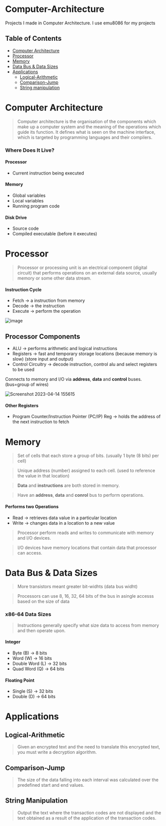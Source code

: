 # Computer-Architecture
Projects I made in Computer Architecture. I use emu8086 for my projects


## Table of Contents
- [Computer Architecture](#computer-architecture)
- [Processor](#processor)
- [Memory](#memory)
- [Data Bus & Data Sizes](#data-bus--data-sizes)
- [Applications](#applications)
  - [Logical-Arithmetic](#logical-arithmetic)
  - [Comparison-Jump](#comparison-jump)
  - [String manipulation](#string-manipulation)
 
# Computer Architecture

> Computer architecture is the organisation of the components which make up a computer system and the meaning of the operations which guide its function. It defines what is seen on the machine interface, which is targeted by programming languages and their compilers. 

### Where Does It Live?

#### Processor
- Current instruction being executed

#### Memory
- Global variables
- Local variables
- Running program code

#### Disk Drive
- Source code
- Compiled executable (before it executes)


# Processor

> Processor or processing unit is an electrical component (digital circuit) that performs operations on an external data source, usually memory or some other data stream.

#### Instruction Cycle
- Fetch -> a instruction from memory
- Decode -> the instruction
- Execute -> perform the operation

![image](https://user-images.githubusercontent.com/102357822/232050296-974a6a4b-ef9e-4303-94a8-4f57a16f79ea.png)

## Processor Components
- ALU -> performs arithmetic and logical instructions
- Registers -> fast and temporary storage locations (because memory is slow) (store input and output)
- Control Circuitry -> decode instruction, control alu and select registers to be used

Connects to memory and I/O via **address**, **data** and **control** buses. (bus=group of wires)

![Screenshot 2023-04-14 155615](https://user-images.githubusercontent.com/102357822/232049838-8e3ae109-0321-4358-8079-662ddacc3c1e.png)

#### Other Registers
- Program Counter/Instruction Pointer (PC/IP) Reg -> holds the address of the next instruction to fetch


# Memory

> Set of cells that each store a group of bits. (usually 1 byte (8 bits) per cell)

> Unique address (number) assigned to each cell. (used to reference the value in that location)

> **Data** and **instructions** are both stored in memory.

> Have an **address**, **data** and **conrol** bus to perform operations.

#### Performs two Operations
- Read -> retrieves data value in a particular location
- Write -> changes data in a location to a new value

> Processor perform reads and writes to communicate with memory and I/O devices.

> I/O devices have memory locations that contain data that processor can access.


# Data Bus & Data Sizes

> More transistors meant greater bit-widhts (data bus widht)

> Processors can use 8, 16, 32, 64 bits of the bus in asingle accesss based on the size of data

### x86-64 Data Sizes
> Instructions generally specify what size data to access from memory and then operate upon.

#### Integer              
- Byte (B) -> 8 bits        
- Word (W) -> 16 bits
- Double Word (L) -> 32 bits
- Quad Word (Q) -> 64 bits


#### Floating Point
 - Single (S) -> 32 bits
 - Double (D) -> 64 bits


# Applications

## Logical-Arithmetic

> Given an encrypted text and the need to translate this encrypted text, you must write a decryption algorithm.

## Comparison-Jump

> The size of the data falling into each interval was calculated over the predefined start and end values.

## String Manipulation

> Output the text where the transaction codes are not displayed and the text obtained as a result of the application of the transaction codes.

